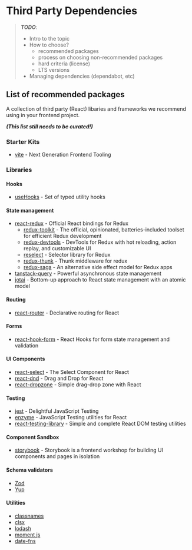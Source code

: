 # Third Party Dependencies

> **_TODO_**:
>
> - Intro to the topic
> - How to choose?
>   - recommended packages
>   - process on choosing non-recommended packages
>   - hard criteria (license)
>   - LTS versions
> - Managing dependencies (dependabot, etc)

## List of recommended packages

A collection of third party (React) libaries and frameworks we recommend using in your frontend project.

_**(This list still needs to be curated!)**_

### Starter Kits

- [vite](https://github.com/vitejs/vite) - Next Generation Frontend Tooling

### Libraries

#### Hooks

- [useHooks](https://usehooks-ts.com/) - Set of typed utility hooks

#### State management

- [react-redux](https://github.com/reduxjs/react-redux) - Official React bindings for Redux
  - [redux-toolkit](https://github.com/reduxjs/redux-toolkit) - The official, opinionated, batteries-included toolset for efficient Redux development
  - [redux-devtools](https://github.com/reduxjs/redux-devtools) - DevTools for Redux with hot reloading, action replay, and customizable UI
  - [reselect](https://github.com/reduxjs/reselect) - Selector library for Redux
  - [redux-thunk](https://github.com/reduxjs/redux-thunk) - Thunk middleware for redux
  - [redux-saga](https://github.com/redux-saga/redux-saga) - An alternative side effect model for Redux apps
- [tanstack-query](https://github.com/TanStack/query) - Powerful asynchronous state management
- [jotai](https://github.com/pmndrs/jotai) - Bottom-up approach to React state management with an atomic model

#### Routing

- [react-router](https://github.com/remix-run/react-router) - Declarative routing for React

#### Forms

- [react-hook-form](https://github.com/react-hook-form/react-hook-form) - React Hooks for form state management and validation

#### UI Components

- [react-select](https://github.com/JedWatson/react-select) - The Select Component for React
- [react-dnd](https://github.com/react-dnd/react-dnd) - Drag and Drop for React
- [react-dropzone](https://github.com/react-dropzone/react-dropzone) - Simple drag-drop zone with React

#### Testing

- [jest](https://github.com/facebook/jest) - Delightful JavaScript Testing
- [enzyme](https://github.com/enzymejs/enzyme) - JavaScript Testing utilities for React
- [react-testing-library](https://github.com/testing-library/react-testing-library) - Simple and complete React DOM testing utilities

#### Component Sandbox

- [storybook](https://github.com/storybookjs/storybook) - Storybook is a frontend workshop for building UI components and pages in isolation

#### Schema validators

- [Zod](https://github.com/colinhacks/zod)
- [Yup](https://github.com/jquense/yup)

#### Utilities

- [classnames](https://github.com/JedWatson/classnames)
- [clsx](https://github.com/lukeed/clsx)
- [lodash](https://lodash.com/)
- [moment js](https://momentjs.com/)
- [date-fns](https://date-fns.org/)
